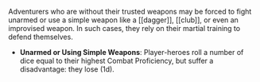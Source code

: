 Adventurers who are without their trusted weapons may be forced to fight unarmed or use a simple weapon like a [[dagger]], [[club]], or even an improvised weapon. In such cases, they rely on their martial training to defend themselves.

- **Unarmed or Using Simple Weapons**: Player-heroes roll a number of dice equal to their highest Combat Proficiency, but suffer a disadvantage: they lose (1d).
